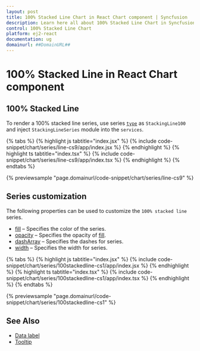 ```yaml
---
layout: post
title: 100% Stacked Line Chart in React Chart component | Syncfusion
description: Learn here all about 100% Stacked Line Chart in Syncfusion React Chart component of Syncfusion Essential JS 2 and more.
control: 100% Stacked Line Chart 
platform: ej2-react
documentation: ug
domainurl: ##DomainURL##
---
```

# 100% Stacked Line in React Chart component

## 100% Stacked Line

To render a 100% stacked line series, use series [`type`](https://ej2.syncfusion.com/react/documentation/api/chart/seriesModel/#type-string) as `StackingLine100` and inject `StackingLineSeries` module into the `services`.

{% tabs %}
{% highlight js tabtitle="index.jsx" %}
{% include code-snippet/chart/series/line-cs9/app/index.jsx %}
{% endhighlight %}
{% highlight ts tabtitle="index.tsx" %}
{% include code-snippet/chart/series/line-cs9/app/index.tsx %}
{% endhighlight %}
{% endtabs %}

 {% previewsample "page.domainurl/code-snippet/chart/series/line-cs9" %}

## Series customization

The following properties can be used to customize the `100% stacked line` series.

* [fill](https://ej2.syncfusion.com/react/documentation/api/chart/seriesModel/#fill-string) – Specifies the color of the series.
* [opacity](https://ej2.syncfusion.com/react/documentation/api/chart/seriesModel/#opacity) – Specifies the opacity of [fill](https://ej2.syncfusion.com/react/documentation/api/chart/seriesModel/#fill-string).
* [dashArray](https://ej2.syncfusion.com/react/documentation/api/chart/seriesModel/#dasharray) – Specifies the dashes for series.
* [width](/api/chart/seriesModel/#width) – Specifies the width for series.

{% tabs %}
{% highlight js tabtitle="index.jsx" %}
{% include code-snippet/chart/series/100stackedline-cs1/app/index.jsx %}
{% endhighlight %}
{% highlight ts tabtitle="index.tsx" %}
{% include code-snippet/chart/series/100stackedline-cs1/app/index.tsx %}
{% endhighlight %}
{% endtabs %}

 {% previewsample "page.domainurl/code-snippet/chart/series/100stackedline-cs1" %}

## See Also

* [Data label](./data-labels/)
* [Tooltip](./tool-tip/)
